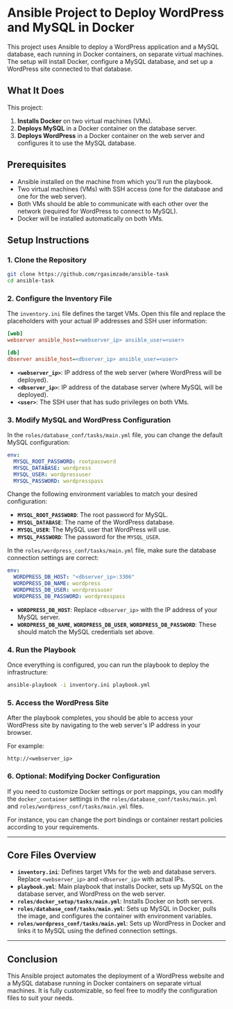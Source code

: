 # Ansible Project to Deploy WordPress and MySQL in Docker

This project uses Ansible to deploy a WordPress application and a MySQL database, each running in Docker containers, on separate virtual machines. The setup will install Docker, configure a MySQL database, and set up a WordPress site connected to that database.

## What It Does

This project:
1. **Installs Docker** on two virtual machines (VMs).
2. **Deploys MySQL** in a Docker container on the database server.
3. **Deploys WordPress** in a Docker container on the web server and configures it to use the MySQL database.

## Prerequisites

- Ansible installed on the machine from which you'll run the playbook.
- Two virtual machines (VMs) with SSH access (one for the database and one for the web server).
- Both VMs should be able to communicate with each other over the network (required for WordPress to connect to MySQL).
- Docker will be installed automatically on both VMs.

## Setup Instructions

### 1. Clone the Repository

```bash
git clone https://github.com/rgasimzade/ansible-task
cd ansible-task
```

### 2. Configure the Inventory File

The `inventory.ini` file defines the target VMs. Open this file and replace the placeholders with your actual IP addresses and SSH user information:

```ini
[web]
webserver ansible_host=<webserver_ip> ansible_user=<user>

[db]
dbserver ansible_host=<dbserver_ip> ansible_user=<user>
```

- **`<webserver_ip>`**: IP address of the web server (where WordPress will be deployed).
- **`<dbserver_ip>`**: IP address of the database server (where MySQL will be deployed).
- **`<user>`**: The SSH user that has sudo privileges on both VMs.

### 3. Modify MySQL and WordPress Configuration

In the `roles/database_conf/tasks/main.yml` file, you can change the default MySQL configuration:

```yaml
env:
  MYSQL_ROOT_PASSWORD: rootpassword
  MYSQL_DATABASE: wordpress
  MYSQL_USER: wordpressuser
  MYSQL_PASSWORD: wordpresspass
```

Change the following environment variables to match your desired configuration:

- **`MYSQL_ROOT_PASSWORD`**: The root password for MySQL.
- **`MYSQL_DATABASE`**: The name of the WordPress database.
- **`MYSQL_USER`**: The MySQL user that WordPress will use.
- **`MYSQL_PASSWORD`**: The password for the `MYSQL_USER`.

In the `roles/wordpress_conf/tasks/main.yml` file, make sure the database connection settings are correct:

```yaml
env:
  WORDPRESS_DB_HOST: "<dbserver_ip>:3306"
  WORDPRESS_DB_NAME: wordpress
  WORDPRESS_DB_USER: wordpressuser
  WORDPRESS_DB_PASSWORD: wordpresspass
```

- **`WORDPRESS_DB_HOST`**: Replace `<dbserver_ip>` with the IP address of your MySQL server.
- **`WORDPRESS_DB_NAME`**, **`WORDPRESS_DB_USER`**, **`WORDPRESS_DB_PASSWORD`**: These should match the MySQL credentials set above.

### 4. Run the Playbook

Once everything is configured, you can run the playbook to deploy the infrastructure:

```bash
ansible-playbook -i inventory.ini playbook.yml
```

### 5. Access the WordPress Site

After the playbook completes, you should be able to access your WordPress site by navigating to the web server's IP address in your browser.

For example:

```
http://<webserver_ip>
```

### 6. Optional: Modifying Docker Configuration

If you need to customize Docker settings or port mappings, you can modify the `docker_container` settings in the `roles/database_conf/tasks/main.yml` and `roles/wordpress_conf/tasks/main.yml` files.

For instance, you can change the port bindings or container restart policies according to your requirements.

---

## Core Files Overview

- **`inventory.ini`**: Defines target VMs for the web and database servers. Replace `<webserver_ip>` and `<dbserver_ip>` with actual IPs.
- **`playbook.yml`**: Main playbook that installs Docker, sets up MySQL on the database server, and WordPress on the web server.
- **`roles/docker_setup/tasks/main.yml`**: Installs Docker on both servers.
- **`roles/database_conf/tasks/main.yml`**: Sets up MySQL in Docker, pulls the image, and configures the container with environment variables.
- **`roles/wordpress_conf/tasks/main.yml`**: Sets up WordPress in Docker and links it to MySQL using the defined connection settings.
---

## Conclusion

This Ansible project automates the deployment of a WordPress website and a MySQL database running in Docker containers on separate virtual machines. It is fully customizable, so feel free to modify the configuration files to suit your needs.

